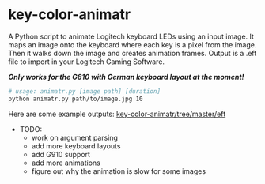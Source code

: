 # key-color-animatr
A Python script to animate Logitech keyboard LEDs using an input image.
It maps an image onto the keyboard where each key is a pixel from the image.
Then it walks down the image and creates animation frames.
Output is a .eft file to import in your Logitech Gaming Software.

***Only works for the G810 with German keyboard layout at the moment!***

```bash
# usage: animatr.py [image path] [duration]
python animatr.py path/to/image.jpg 10
```

Here are some example outputs:
[key-color-animatr/tree/master/eft](https://github.com/1r00t/key-color-animatr/tree/master/eft)

* TODO:
    * work on argument parsing
    * add more keyboard layouts
    * add G910 support
    * add more animations
    * figure out why the animation is slow for some images

